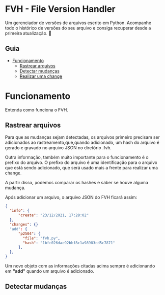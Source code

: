 # FVH - File Version Handler

Um gerenciador de versões de arquivos escrito em Python. Acompanhe todo o histórico de versões do seu arquivo
e consiga recuperar desde a primeira atualização. 🐍

## Guia

- [Funcionamento](#Funcionamento)
  - [Rastrear arquivos](#Rastrear-arquivos)
  - [Detectar mudanças](#Detectar-mudanças)
  - [Realizar uma change](#Realizar-uma-change)
  
 # Funcionamento
 
Entenda como funciona o FVH.

## Rastrear arquivos

Para que as mudanças sejam detectadas, os arquivos primeiro precisam ser adicionados ao rastreamento,que,quando
adicionado, um hash do arquivo é gerado e gravado no arquivo JSON no diretório .fvh.

Outra informação, também muito importante para o funcionamento é o prefixo do arquivo. O prefixo do arquivo é uma
identificação para o arquivo que está sendo adicionado, que será usado mais a frente para realizar uma change.

A partir disso, podemos comparar os hashes e saber se houve alguma mudança.

Após adicionar um arquivo, o arquivo JSON do FVH ficará assim:

```json
{
  "info": {
      "create": "23/12/2021, 17:28:02"
  },
  "changes": {}
  "add": {
      "p2504": {
        "file": "fvh.py",
        "hash": "1bfc026dac92bbf8c1a98983cd5c7871"
      },
  },
}
```

Um novo objeto com as informações citadas acima sempre é adicionando em **"add"** quando um arquivo é adicionado.

## Detectar mudanças


